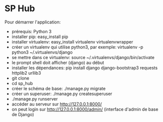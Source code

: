 # SP Hub

Pour démarrer l'application:
* prérequis: Python 3
* installer pip: easy_install pip
* installer virtualenv: easy_install virtualenv virtualenvwrapper
* créer un virtualenv qui utilise python3, par exemple: virtualenv -p python3 ~/.virtualenvs/django
* se mettre dans ce virtualenv: source ~/.virtualenvs/django/bin/activate
* le prompt shell doit afficher (django) au début
* installer les dépendances: pip install django django-bootstrap3 requests httplib2 urllib3
* git clone
* cd sp_hub
* créer le schéma de base: ./manage.py migrate
* créer un superuser: ./manage.py createsuperuser
* ./manage.py runserver
* accéder au serveur sur http://127.0.0.1:8000/
* on peut login sur http://127.0.0.1:8000/admin/ (interface d'admin de base de Django)
